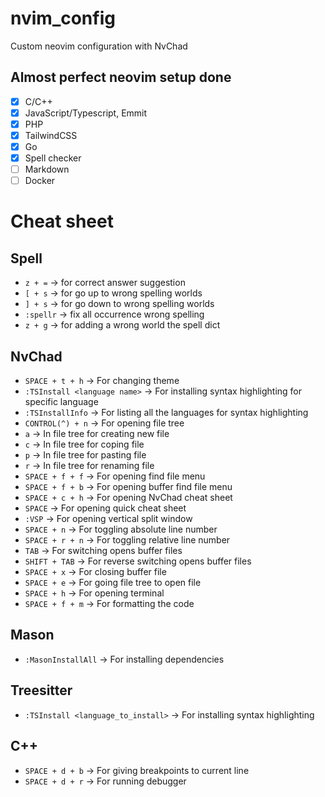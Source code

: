 # nvim_config

Custom neovim configuration with NvChad

## Almost perfect neovim setup done

- [x] C/C++
- [x] JavaScript/Typescript, Emmit
- [x] PHP
- [x] TailwindCSS
- [x] Go
- [x] Spell checker
- [ ] Markdown
- [ ] Docker

# Cheat sheet

## Spell

- `z + =` -> for correct answer suggestion
- `[ + s` -> for go up to wrong spelling worlds
- `] + s` -> for go down to wrong spelling worlds
- `:spellr` -> fix all occurrence wrong spelling
- `z + g` -> for adding a wrong world the spell dict

## NvChad

- `SPACE + t + h` -> For changing theme
- `:TSInstall <language name>` -> For installing syntax highlighting for specific language
- `:TSInstallInfo` -> For listing all the languages for syntax highlighting
- `CONTROL(^) + n` -> For opening file tree
- `a` -> In file tree for creating new file
- `c` -> In file tree for coping file
- `p` -> In file tree for pasting file
- `r` -> In file tree for renaming file
- `SPACE + f + f` -> For opening find file menu
- `SPACE + f + b` -> For opening buffer find file menu
- `SPACE + c + h` -> For opening NvChad cheat sheet
- `SPACE` -> For opening quick cheat sheet
- `:VSP` -> For opening vertical split window
- `SPACE + n` -> For toggling absolute line number
- `SPACE + r + n` -> For toggling relative line number
- `TAB` -> For switching opens buffer files
- `SHIFT + TAB` -> For reverse switching opens buffer files
- `SPACE + x` -> For closing buffer file
- `SPACE + e` -> For going file tree to open file
- `SPACE + h` -> For opening terminal
- `SPACE + f + m` -> For formatting the code

## Mason

- `:MasonInstallAll` -> For installing dependencies

## Treesitter

- `:TSInstall <language_to_install>` -> For installing syntax highlighting

## C++

- `SPACE + d + b` -> For giving breakpoints to current line
- `SPACE + d + r` -> For running debugger
